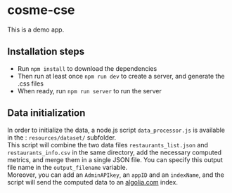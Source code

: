# cosme-cse

This is a demo app.

## Installation steps
- Run `npm install` to download the dependencies
- Then run at least once `npm run dev` to create a server, and generate the .css files
- When ready, run `npm run server` to run the server

## Data initialization
In order to initialize the data, a node.js script `data_processor.js` is available in the : `resources/dataset/` subfolder.  
This script will combine the two data files `restaurants_list.json` and `restaurants_info.csv` in the same directory, add the necessary computed metrics, and merge them in a single JSON file. You can specify this output file name in the `output_filename` variable.  
Moreover, you can add an `AdminAPIkey`, an `appID` and an `indexName`, and the script will send the computed data to an [algolia.com](algolia.com) index.
